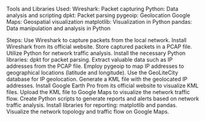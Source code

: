 Tools and Libraries Used: 
Wireshark: Packet capturing
Python: Data analysis and scripting
dpkt: Packet parsing
pygeoip: Geolocation
Google Maps: Geospatial visualization
matplotlib: Visualization in Python
pandas: Data manipulation and analysis in Python

Steps:
Use Wireshark to capture packets from the local network.
Install Wireshark from its official website.
Store captured packets in a PCAP file.
Utilize Python for network traffic analysis.
Install the necessary Python libraries: dpkt for packet parsing.
Extract valuable data such as IP addresses from the PCAP file.
Employ pygeoip to map IP addresses to geographical locations (latitude and longitude).
Use the GeoLiteCity database for IP geolocation.
Generate a KML file with the geolocated IP addresses.
Install Google Earth Pro from its official website to visualize KML files.
Upload the KML file to Google Maps to visualize the network traffic flow.
Create Python scripts to generate reports and alerts based on network traffic analysis.
Install libraries for reporting: matplotlib and pandas.
Visualize the network topology and traffic flow on Google Maps.
